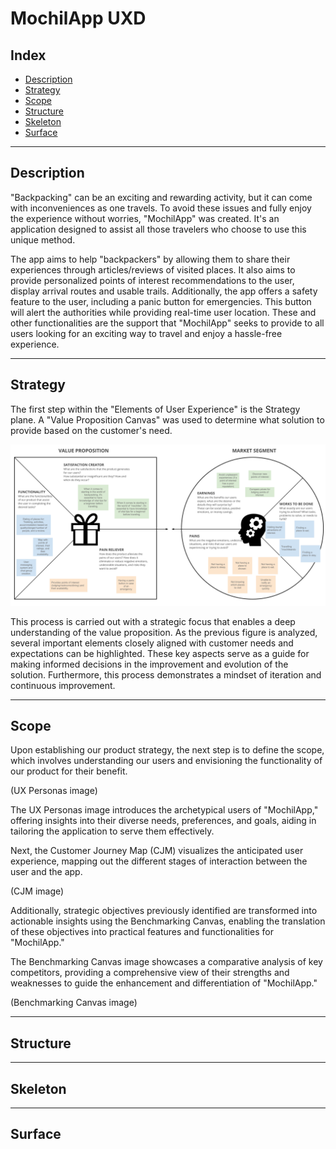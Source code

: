 # MochilApp UXD

## Index
- [Description](#description)
- [Strategy](#strategy)
- [Scope](#scope)
- [Structure](#structure)
- [Skeleton](#skeleton)
- [Surface](#surface)

---

## Description
"Backpacking" can be an exciting and rewarding activity, but it can come with inconveniences as one travels. To avoid these issues and fully enjoy the experience without worries, "MochilApp" was created. It's an application designed to assist all those travelers who choose to use this unique method.

The app aims to help "backpackers" by allowing them to share their experiences through articles/reviews of visited places. It also aims to provide personalized points of interest recommendations to the user, display arrival routes and usable trails. Additionally, the app offers a safety feature to the user, including a panic button for emergencies. This button will alert the authorities while providing real-time user location. These and other functionalities are the support that "MochilApp" seeks to provide to all users looking for an exciting way to travel and enjoy a hassle-free experience. 

---
## Strategy
The first step within the "Elements of User Experience" is the Strategy plane. A "Value Proposition Canvas" was used to determine what solution to provide based on the customer's need.

![ValuePropositionCanvas](files/ValuePropositionCanvas.png)

This process is carried out with a strategic focus that enables a deep understanding of the value proposition. As the previous figure is analyzed, several important elements closely aligned with customer needs and expectations can be highlighted. These key aspects serve as a guide for making informed decisions in the improvement and evolution of the solution. Furthermore, this process demonstrates a mindset of iteration and continuous improvement.

---
## Scope

Upon establishing our product strategy, the next step is to define the scope, which involves understanding our users and envisioning the functionality of our product for their benefit.

(UX Personas image)

The UX Personas image introduces the archetypical users of "MochilApp," offering insights into their diverse needs, preferences, and goals, aiding in tailoring the application to serve them effectively.

Next, the Customer Journey Map (CJM) visualizes the anticipated user experience, mapping out the different stages of interaction between the user and the app.

(CJM image)

Additionally, strategic objectives previously identified are transformed into actionable insights using the Benchmarking Canvas, enabling the translation of these objectives into practical features and functionalities for "MochilApp."

The Benchmarking Canvas image showcases a comparative analysis of key competitors, providing a comprehensive view of their strengths and weaknesses to guide the enhancement and differentiation of "MochilApp."

(Benchmarking Canvas image)

---
## Structure


---

## Skeleton


---

## Surface



